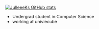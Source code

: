 [![JulleeeKs GitHub stats](https://github-readme-stats.vercel.app/api?username=julleeek)](https://github.com/julleeek/github-readme-stats)
- Undergrad student in Computer Science
- working at univiecube
